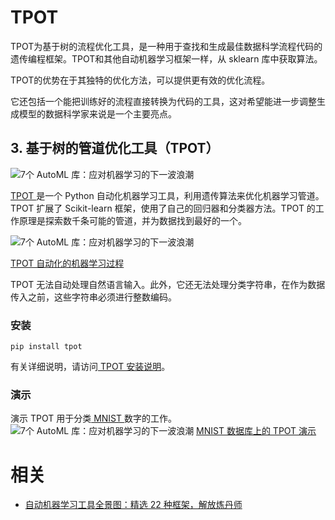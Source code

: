 

# TPOT


TPOT为基于树的流程优化工具，是一种用于查找和生成最佳数据科学流程代码的遗传编程框架。TPOT和其他自动机器学习框架一样，从 sklearn 库中获取算法。

TPOT的优势在于其独特的优化方法，可以提供更有效的优化流程。

它还包括一个能把训练好的流程直接转换为代码的工具，这对希望能进一步调整生成模型的数据科学家来说是一个主要亮点。

## 3. 基于树的管道优化工具（TPOT）

![7个 AutoML 库：应对机器学习的下一波浪潮](https://static.geekbang.org/infoq/5cc020d25231b.png?imageView2/0/w/800)

[TPOT ](http://epistasislab.github.io/tpot/)是一个 Python 自动化机器学习工具，利用遗传算法来优化机器学习管道。TPOT 扩展了 Scikit-learn 框架，使用了自己的回归器和分类器方法。TPOT 的工作原理是探索数千条可能的管道，并为数据找到最好的一个。

![7个 AutoML 库：应对机器学习的下一波浪潮](https://static.geekbang.org/infoq/5cc02110d539b.png?imageView2/0/w/800)

[TPOT 自动化的机器学习过程](https://github.com/EpistasisLab/tpot/blob/master/images/tpot-ml-pipeline.png)

TPOT 无法自动处理自然语言输入。此外，它还无法处理分类字符串，在作为数据传入之前，这些字符串必须进行整数编码。

### 安装

```
pip install tpot
```

有关详细说明，请访问[ TPOT 安装说明](http://epistasislab.github.io/tpot/installing/)。

### 演示

演示 TPOT 用于分类[ MNIST ](https://www.google.com/search?q=mnist&rlz=1C1CHBF_enIN813IN813&oq=MNIST&aqs=chrome.0.0j69i60l2j0l3.1196j0j7&sourceid=chrome&ie=UTF-8)数字的工作。
![7个 AutoML 库：应对机器学习的下一波浪潮](https://static.geekbang.org/infoq/5cc0217dcc2b7.png?imageView2/0/w/800)
[MNIST 数据库上的 TPOT 演示](https://epistasislab.github.io/tpot/)






# 相关

- [自动机器学习工具全景图：精选 22 种框架，解放炼丹师](https://zhuanlan.zhihu.com/p/42715527)
